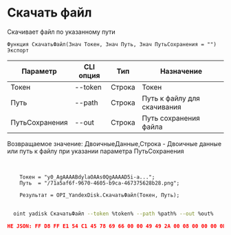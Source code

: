 ﻿---
sidebar_position: 7
---

# Скачать файл
 Скачивает файл по указанному пути



`Функция СкачатьФайл(Знач Токен, Знач Путь, Знач ПутьСохранения = "") Экспорт`

  | Параметр | CLI опция | Тип | Назначение |
  |-|-|-|-|
  | Токен | --token | Строка | Токен |
  | Путь | --path | Строка | Путь к файлу для скачивания |
  | ПутьСохранения | --out | Строка | Путь сохранения файла |

  
  Возвращаемое значение:   ДвоичныеДанные,Строка - Двоичные данные или путь к файлу при указании параметра ПутьСохранения

<br/>




```bsl title="Пример кода"
    Токен = "y0_AgAAAABdylaOAAs0QgAAAAD5i-a...";
    Путь  = "/71a5af6f-9670-4605-b9ca-467375628b28.png";

    Результат = OPI_YandexDisk.СкачатьФайл(Токен, Путь);
```



```sh title="Пример команды CLI"
    
  oint yadisk СкачатьФайл --token %token% --path %path% --out %out%

```

```json title="Результат"
НЕ JSON: FF D8 FF E1 54 C1 45 78 69 66 00 00 49 49 2A 00 08 00 00 00 0B 00 0E 01 02 00 20 00 00 00 92 00 00 00 0F 01 02 00 05 00 00 00 B2 00 00 00 10 01 02 00 07 00 00 00 B8 00 00 00 12 01 03 00 01 00…
```
